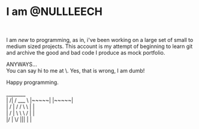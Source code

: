 <head>
          <style>
          logo 
          {
                    white-space: normal;
          }
          </style>
</head>
<body>
<h1>
I am @NULLLEECH
</h1>
</br>
<p>
I am <i>new</i> to programming, as in, i've been working on a large set of small to medium sized projects.
This account is my attempt of beginning to learn git and archive the good and bad code I produce as mock portfolio.
</p>
<p>
ANYWAYS...</br>
You can say hi to me at \<NULLLEACH@tuta.io\>.
Yes, that is wrong, I am dumb!
</p>
<p>
Happy programming.
</p>
<p class="logo">
          ________</br>
|   /|   / ___    \    |~~~~~|  |~~~~~|</br>
|  / |  / /   \    \   |        |</br>
| /  |  \ \    \   /   |        |</br>
|/   |   \/     |||    |        |</br>
</p>
</body>
